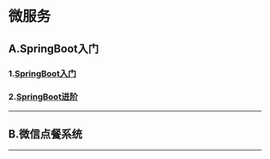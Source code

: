 # 微服务
## A.SpringBoot入门    

###  1.[SpringBoot入门](doc/springbootABC.md)   

### 2.[SpringBoot进阶](doc/springBootProgress.md)  

---

## B.微信点餐系统   





---

